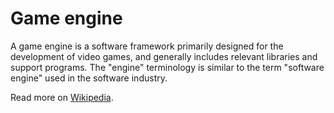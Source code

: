 # Game engine

A game engine is a software framework primarily designed for the development of video games, and generally includes relevant libraries and support programs. The "engine" terminology is similar to the term "software engine" used in the software industry.

Read more on [Wikipedia](https://en.wikipedia.org/wiki/Game_engine).
